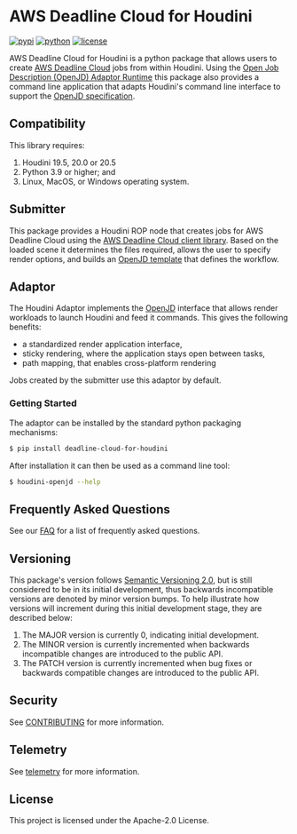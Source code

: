 # AWS Deadline Cloud for Houdini

[![pypi](https://img.shields.io/pypi/v/deadline-cloud-for-houdini.svg?style=flat)](https://pypi.python.org/pypi/deadline-cloud-for-houdini)
[![python](https://img.shields.io/pypi/pyversions/deadline-cloud-for-houdini.svg?style=flat)](https://pypi.python.org/pypi/deadline-cloud-for-houdini)
[![license](https://img.shields.io/pypi/l/deadline-cloud-for-houdini.svg?style=flat)](https://github.com/aws-deadline/deadline-cloud-for-houdini/blob/mainline/LICENSE)

AWS Deadline Cloud for Houdini is a python package that allows users to create [AWS Deadline Cloud][deadline-cloud] jobs from within Houdini. Using the [Open Job Description (OpenJD) Adaptor Runtime][openjd-adaptor-runtime] this package also provides a command line application that adapts Houdini's command line interface to support the [OpenJD specification][openjd].

[deadline-cloud]: https://docs.aws.amazon.com/deadline-cloud/latest/userguide/what-is-deadline-cloud.html
[deadline-cloud-client]: https://github.com/aws-deadline/deadline-cloud
[openjd]: https://github.com/OpenJobDescription/openjd-specifications/wiki
[openjd-adaptor-runtime]: https://github.com/OpenJobDescription/openjd-adaptor-runtime-for-python
[openjd-adaptor-runtime-lifecycle]: https://github.com/OpenJobDescription/openjd-adaptor-runtime-for-python/blob/release/README.md#adaptor-lifecycle

## Compatibility

This library requires:

1. Houdini 19.5, 20.0 or 20.5
1. Python 3.9 or higher; and
1. Linux, MacOS, or Windows operating system.

## Submitter

This package provides a Houdini ROP node that creates jobs for AWS Deadline Cloud using the [AWS Deadline Cloud client library][deadline-cloud-client]. Based on the loaded scene it determines the files required, allows the user to specify render options, and builds an [OpenJD template][openjd] that defines the workflow.

## Adaptor

The Houdini Adaptor implements the [OpenJD][openjd-adaptor-runtime] interface that allows render workloads to launch Houdini and feed it commands. This gives the following benefits:
* a standardized render application interface,
* sticky rendering, where the application stays open between tasks,
* path mapping, that enables cross-platform rendering

Jobs created by the submitter use this adaptor by default.

### Getting Started

The adaptor can be installed by the standard python packaging mechanisms:
```sh
$ pip install deadline-cloud-for-houdini
```

After installation it can then be used as a command line tool:
```sh
$ houdini-openjd --help
```

## Frequently Asked Questions
See our [FAQ](https://github.com/aws-deadline/deadline-cloud-for-houdini/blob/release/docs/FAQ.md) for a list of frequently asked questions.

## Versioning

This package's version follows [Semantic Versioning 2.0](https://semver.org/), but is still considered to be in its 
initial development, thus backwards incompatible versions are denoted by minor version bumps. To help illustrate how
versions will increment during this initial development stage, they are described below:

1. The MAJOR version is currently 0, indicating initial development. 
2. The MINOR version is currently incremented when backwards incompatible changes are introduced to the public API. 
3. The PATCH version is currently incremented when bug fixes or backwards compatible changes are introduced to the public API. 

## Security

See [CONTRIBUTING](https://github.com/aws-deadline/deadline-cloud-for-houdini/blob/release/CONTRIBUTING.md#security-issue-notifications) for more information.

## Telemetry

See [telemetry](https://github.com/aws-deadline/deadline-cloud-for-houdini/blob/release/docs/telemetry.md) for more information.

## License

This project is licensed under the Apache-2.0 License.
